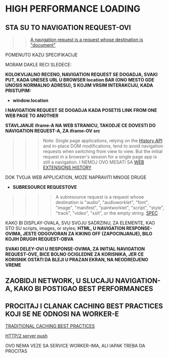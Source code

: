 # HIGH PERFORMANCE LOADING

## STA SU TO NAVIGATION REQUEST-OVI

>> [A navigation request is a request whose destination is "document"](https://fetch.spec.whatwg.org/#navigation-request)

POMENUTO KAZU SPECIFIKACIJE

MORAM DAKLE RECI SLEDECE:

**KOLOKVIJALNO RECENO, NAVIGATION REQUEST SE DOGADJA, SVAKI PUT, KADA UNESES URL U BROWSER location BAR (ONO MESTO GDE UNOSIS NORMALNO ADRESU), S KOJIM VRSIM INTERAKCIJU, KADA PRISTUPIM:**

- **window.location**

**I NAVIGATION REQUEST SE DOGADJA KADA POSETIS LINK FROM ONE WEB PAGE TO ANOTHER**

**STAVLJANJE iframe-A NA WEB STRANICU, TAKODJE CE DOVESTI DO NAVIGATION REQUEST-A, ZA iframe-OV src**

>>> Note: Single page applications, relying on the [History API](https://developer.mozilla.org/en-US/docs/Web/API/History_API) and in-place DOM modifications, tend to avoid navigation requests when switching from view to view. But the initial request in a browser's session for a single page app is still a navigation. I NEMOJ OVO MESATI SA [WEB EXTENSIONS HISTORY](https://developer.mozilla.org/en-US/docs/Mozilla/Add-ons/WebExtensions/API/history)

DOK TVOJA WEB APPLICATION, MOZE NAPRAVITI MNOGE DRUGE

- **SUBRESOURCE REQUESTOVE**

>>>> A subresource request is a request whose destination is "audio", "audioworklet", "font", "image", "manifest", "paintworklet", "script", "style", "track", "video", "xslt", or the empty string. [SPEC](https://fetch.spec.whatwg.org/#subresource-request)

KAKO BI DISPLAY-OVALA, SVU SVOJU SADRZINU, ZA ELEMENTE, KAO STO SU scripts, images, or styles; **HTML, U NAVIGATION RESPONSE-OVIMA, JESTE ODGOVORAN ZA KIKING OFF (ZAPOCINJANJE), BILO KOJIH DRUGIH REQUEST-OBVA**

**SVAKI DELEY-OVI U RESPONSE-OVIMA, ZA INITIAL NAVIGATION REQUEST-OVE, BICE BOLNO OCIGLEDNE ZA KORISNIKA, JER CE KORISNIK OSTATI DA BLEJI U PRAZAN EKRAN, NA NEODREDJENO VREME**

## ZAOBIDJI NETWORK, U SLUCAJU NAVIGATION-A, KAKO BI POSTIGAO BEST PERFORMANCES



## PROCITAJ I CLANAK CACHING BEST PRACTICES KOJI SE NE ODNOSI NA WORKER-E

[TRADITIONAL CACHING BEST PRACTICES](https://developers.google.com/web/fundamentals/performance/optimizing-content-efficiency/http-caching#top_of_page)

[HTTP/2 server push](https://developers.google.com/web/fundamentals/performance/http2/#server_push)

OVO NEMA VEZE SA SERVICE WORKER-IMA, ALI IAPAK TREBA DA PROCITAS

